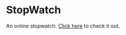 # StopWatch
An online stopwatch.
<a href="https://quickz.github.io/StopWatch/" target="_blank">Click here</a> to check it out.